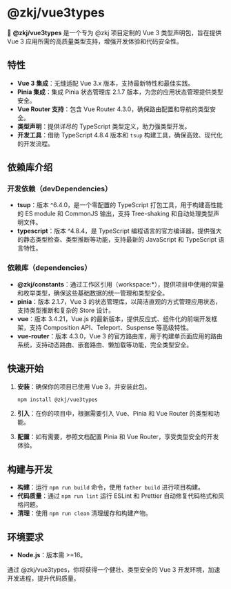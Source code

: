 # @zkj/vue3types

🚀 **@zkj/vue3types** 是一个专为 @zkj 项目定制的 Vue 3 类型声明包，旨在提供 Vue 3 应用所需的高质量类型支持，增强开发体验和代码安全性。

## 特性

- **Vue 3 集成**：无缝适配 Vue 3.x 版本，支持最新特性和最佳实践。
- **Pinia 集成**：集成 Pinia 状态管理库 2.1.7 版本，为您的应用状态管理提供类型安全。
- **Vue Router 支持**：包含 Vue Router 4.3.0，确保路由配置和导航的类型安全。
- **类型声明**：提供详尽的 TypeScript 类型定义，助力强类型开发。
- **开发工具**：借助 TypeScript 4.8.4 版本和 `tsup` 构建工具，确保高效、现代化的开发流程。

## 依赖库介绍

### 开发依赖（devDependencies）

- **tsup**：版本 ^6.4.0，是一个零配置的 TypeScript 打包工具，用于构建高性能的 ES module 和 CommonJS 输出，支持 Tree-shaking 和自动处理类型声明文件。
- **typescript**：版本 ^4.8.4，是 TypeScript 编程语言的官方编译器，提供强大的静态类型检查、类型推断等功能，支持最新的 JavaScript 和 TypeScript 语言特性。

### 依赖库（dependencies）

- **@zkj/constants**：通过工作区引用（workspace:\*），提供项目中使用的常量和枚举类型，确保这些基础数据的统一管理和类型安全。
- **pinia**：版本 2.1.7，Vue 3 的状态管理库，以简洁直观的方式管理应用状态，支持类型推断和复杂的 Store 设计。
- **vue**：版本 3.4.21，Vue.js 的最新版本，提供反应式、组件化的前端开发框架，支持 Composition API、Teleport、Suspense 等高级特性。
- **vue-router**：版本 4.3.0，Vue 3 的官方路由库，用于构建单页面应用的路由系统，支持动态路由、嵌套路由、懒加载等功能，完全类型安全。

## 快速开始

1. **安装**：确保你的项目已使用 Vue 3，并安装此包。

   ```bash
   npm install @zkj/vue3types
   ```

2. **引入**：在你的项目中，根据需要引入 Vue、Pinia 和 Vue Router 的类型和功能。

3. **配置**：如有需要，参照文档配置 Pinia 和 Vue Router，享受类型安全的开发体验。

## 构建与开发

- **构建**：运行 `npm run build` 命令，使用 `father build` 进行项目构建。
- **代码质量**：通过 `npm run lint` 运行 ESLint 和 Prettier 自动修复代码格式和风格问题。
- **清理**：使用 `npm run clean` 清理缓存和构建产物。

## 环境要求

- **Node.js**：版本需 >=16。

通过 @zkj/vue3types，你将获得一个健壮、类型安全的 Vue 3 开发环境，加速开发进程，提升代码质量。
